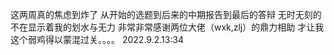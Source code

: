 这两周真的焦虑到炸了
从开始的选题到后来的中期报告到最后的答辩
无时无刻的不在显示着我的划水与无力
非常非常感谢两位大佬（wxk,zlj）的鼎力相助
才让我这个弱鸡得以蒙混过关。。。。
2022.9.2.13:34
